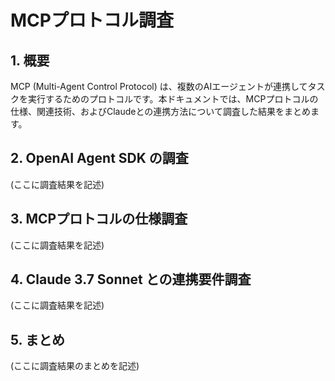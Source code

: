 # MCPプロトコル調査

## 1. 概要

MCP (Multi-Agent Control Protocol) は、複数のAIエージェントが連携してタスクを実行するためのプロトコルです。本ドキュメントでは、MCPプロトコルの仕様、関連技術、およびClaudeとの連携方法について調査した結果をまとめます。

## 2. OpenAI Agent SDK の調査

(ここに調査結果を記述)

## 3. MCPプロトコルの仕様調査

(ここに調査結果を記述)

## 4. Claude 3.7 Sonnet との連携要件調査

(ここに調査結果を記述)

## 5. まとめ

(ここに調査結果のまとめを記述) 